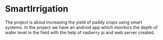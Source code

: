 # SmartIrrigation

The project is about increasing the yield of paddy crops using smart systems. In the project we have an android app which monitors the depth of water level in the field with the help of rasberry pi and web server created. 
